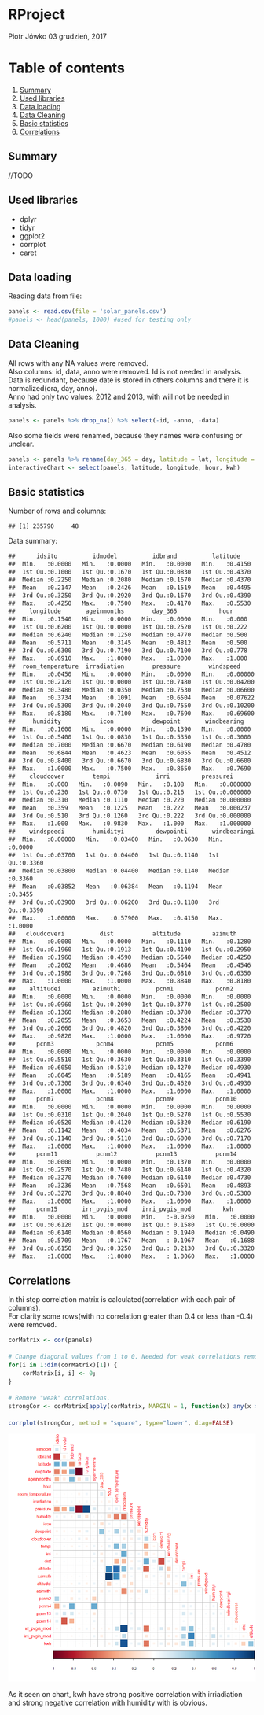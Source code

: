 RProject
================
Piotr Jówko
03 grudzień, 2017

Table of contents
=================

1.  [Summary](#summary)
2.  [Used libraries](#libriaries)
3.  [Data loading](#dataLoading)
4.  [Data Cleaning](#cleaning)
5.  [Basic statistics](#baseStats)
6.  [Correlations](#correlations)

<a name="summary"></a> Summary
------------------------------

//TODO

<a name="libriaries"></a> Used libraries
----------------------------------------

-   dplyr
-   tidyr
-   ggplot2
-   corrplot
-   caret

<a name="dataLoading"></a> Data loading
---------------------------------------

Reading data from file:

``` r
panels <- read.csv(file = 'solar_panels.csv')
#panels <- head(panels, 1000) #used for testing only
```

<a name="cleaning"></a> Data Cleaning
-------------------------------------

All rows with any NA values were removed. </br> Also columns: id, data, anno were removed. Id is not needed in analysis. </br> Data is redundant, because date is stored in others columns and there it is normalized(ora, day, anno). </br> Anno had only two values: 2012 and 2013, with will not be needed in analysis.

``` r
panels <- panels %>% drop_na() %>% select(-id, -anno, -data)
```

Also some fields were renamed, because they names were confusing or unclear.

``` r
panels <- panels %>% rename(day_365 = day, latitude = lat, longitude = lon, hour = ora, room_temperature = temperatura_ambiente, irradiation = irradiamento)
interactiveChart <- select(panels, latitude, longitude, hour, kwh)
```

<a name="baseStats"></a> Basic statistics
-----------------------------------------

Number of rows and columns:

    ## [1] 235790     48

Data summary:

    ##      idsito          idmodel          idbrand          latitude     
    ##  Min.   :0.0000   Min.   :0.0000   Min.   :0.0000   Min.   :0.4150  
    ##  1st Qu.:0.1000   1st Qu.:0.1670   1st Qu.:0.0830   1st Qu.:0.4370  
    ##  Median :0.2250   Median :0.2080   Median :0.1670   Median :0.4370  
    ##  Mean   :0.2147   Mean   :0.2426   Mean   :0.1519   Mean   :0.4495  
    ##  3rd Qu.:0.3250   3rd Qu.:0.2920   3rd Qu.:0.1670   3rd Qu.:0.4390  
    ##  Max.   :0.4250   Max.   :0.7500   Max.   :0.4170   Max.   :0.5530  
    ##    longitude       ageinmonths        day_365            hour      
    ##  Min.   :0.1540   Min.   :0.0000   Min.   :0.0000   Min.   :0.000  
    ##  1st Qu.:0.6200   1st Qu.:0.0000   1st Qu.:0.2520   1st Qu.:0.222  
    ##  Median :0.6240   Median :0.1250   Median :0.4770   Median :0.500  
    ##  Mean   :0.5711   Mean   :0.3145   Mean   :0.4812   Mean   :0.500  
    ##  3rd Qu.:0.6300   3rd Qu.:0.7190   3rd Qu.:0.7100   3rd Qu.:0.778  
    ##  Max.   :0.6910   Max.   :1.0000   Max.   :1.0000   Max.   :1.000  
    ##  room_temperature  irradiation        pressure        windspeed      
    ##  Min.   :0.0450   Min.   :0.0000   Min.   :0.0000   Min.   :0.00000  
    ##  1st Qu.:0.2120   1st Qu.:0.0000   1st Qu.:0.7480   1st Qu.:0.04200  
    ##  Median :0.3480   Median :0.0350   Median :0.7530   Median :0.06600  
    ##  Mean   :0.3734   Mean   :0.1091   Mean   :0.6504   Mean   :0.07622  
    ##  3rd Qu.:0.5300   3rd Qu.:0.2040   3rd Qu.:0.7550   3rd Qu.:0.10200  
    ##  Max.   :0.8180   Max.   :0.7100   Max.   :0.7690   Max.   :0.69600  
    ##     humidity           icon           dewpoint       windbearing    
    ##  Min.   :0.1600   Min.   :0.0000   Min.   :0.1390   Min.   :0.0000  
    ##  1st Qu.:0.5400   1st Qu.:0.0830   1st Qu.:0.5350   1st Qu.:0.3000  
    ##  Median :0.7000   Median :0.6670   Median :0.6190   Median :0.4780  
    ##  Mean   :0.6844   Mean   :0.4623   Mean   :0.6055   Mean   :0.4512  
    ##  3rd Qu.:0.8400   3rd Qu.:0.6670   3rd Qu.:0.6830   3rd Qu.:0.6600  
    ##  Max.   :1.0000   Max.   :0.7500   Max.   :0.8650   Max.   :0.7690  
    ##    cloudcover        tempi             irri         pressurei       
    ##  Min.   :0.000   Min.   :0.0090   Min.   :0.108   Min.   :0.000000  
    ##  1st Qu.:0.230   1st Qu.:0.0730   1st Qu.:0.216   1st Qu.:0.000000  
    ##  Median :0.310   Median :0.1110   Median :0.220   Median :0.000000  
    ##  Mean   :0.359   Mean   :0.1225   Mean   :0.222   Mean   :0.000237  
    ##  3rd Qu.:0.510   3rd Qu.:0.1260   3rd Qu.:0.222   3rd Qu.:0.000000  
    ##  Max.   :1.000   Max.   :0.9830   Max.   :1.000   Max.   :1.000000  
    ##    windspeedi        humidityi         dewpointi       windbearingi   
    ##  Min.   :0.00000   Min.   :0.03400   Min.   :0.0630   Min.   :0.0000  
    ##  1st Qu.:0.03700   1st Qu.:0.04400   1st Qu.:0.1140   1st Qu.:0.3360  
    ##  Median :0.03800   Median :0.04400   Median :0.1140   Median :0.3360  
    ##  Mean   :0.03852   Mean   :0.06384   Mean   :0.1194   Mean   :0.3455  
    ##  3rd Qu.:0.03900   3rd Qu.:0.06200   3rd Qu.:0.1180   3rd Qu.:0.3390  
    ##  Max.   :1.00000   Max.   :0.57900   Max.   :0.4150   Max.   :1.0000  
    ##   cloudcoveri          dist           altitude         azimuth      
    ##  Min.   :0.0000   Min.   :0.0000   Min.   :0.1110   Min.   :0.1280  
    ##  1st Qu.:0.1960   1st Qu.:0.1913   1st Qu.:0.4190   1st Qu.:0.2950  
    ##  Median :0.1960   Median :0.4590   Median :0.5640   Median :0.4250  
    ##  Mean   :0.2062   Mean   :0.4686   Mean   :0.5464   Mean   :0.4546  
    ##  3rd Qu.:0.1980   3rd Qu.:0.7268   3rd Qu.:0.6810   3rd Qu.:0.6350  
    ##  Max.   :1.0000   Max.   :1.0000   Max.   :0.8840   Max.   :0.8180  
    ##    altitudei         azimuthi          pcnm1            pcnm2       
    ##  Min.   :0.0000   Min.   :0.0000   Min.   :0.0000   Min.   :0.0000  
    ##  1st Qu.:0.0960   1st Qu.:0.2090   1st Qu.:0.3770   1st Qu.:0.2500  
    ##  Median :0.1360   Median :0.2880   Median :0.3780   Median :0.3770  
    ##  Mean   :0.2055   Mean   :0.3653   Mean   :0.4224   Mean   :0.3538  
    ##  3rd Qu.:0.2660   3rd Qu.:0.4820   3rd Qu.:0.3800   3rd Qu.:0.4220  
    ##  Max.   :0.9820   Max.   :1.0000   Max.   :1.0000   Max.   :0.9720  
    ##      pcnm3            pcnm4            pcnm5            pcnm6       
    ##  Min.   :0.0000   Min.   :0.0000   Min.   :0.0000   Min.   :0.0000  
    ##  1st Qu.:0.5510   1st Qu.:0.3630   1st Qu.:0.3310   1st Qu.:0.3390  
    ##  Median :0.6050   Median :0.5310   Median :0.4270   Median :0.4930  
    ##  Mean   :0.6045   Mean   :0.5189   Mean   :0.4165   Mean   :0.4941  
    ##  3rd Qu.:0.7300   3rd Qu.:0.6340   3rd Qu.:0.4620   3rd Qu.:0.4930  
    ##  Max.   :1.0000   Max.   :1.0000   Max.   :1.0000   Max.   :1.0000  
    ##      pcnm7            pcnm8            pcnm9            pcnm10      
    ##  Min.   :0.0000   Min.   :0.0000   Min.   :0.0000   Min.   :0.0000  
    ##  1st Qu.:0.0310   1st Qu.:0.2040   1st Qu.:0.5270   1st Qu.:0.5530  
    ##  Median :0.0520   Median :0.4120   Median :0.5320   Median :0.6190  
    ##  Mean   :0.1142   Mean   :0.4034   Mean   :0.5371   Mean   :0.6276  
    ##  3rd Qu.:0.1140   3rd Qu.:0.5110   3rd Qu.:0.6000   3rd Qu.:0.7170  
    ##  Max.   :1.0000   Max.   :1.0000   Max.   :1.0000   Max.   :1.0000  
    ##      pcnm11           pcnm12           pcnm13           pcnm14      
    ##  Min.   :0.0000   Min.   :0.0000   Min.   :0.1370   Min.   :0.0000  
    ##  1st Qu.:0.2570   1st Qu.:0.7480   1st Qu.:0.6140   1st Qu.:0.4320  
    ##  Median :0.3270   Median :0.7600   Median :0.6140   Median :0.4730  
    ##  Mean   :0.3236   Mean   :0.7568   Mean   :0.6501   Mean   :0.4893  
    ##  3rd Qu.:0.3270   3rd Qu.:0.8840   3rd Qu.:0.7380   3rd Qu.:0.5300  
    ##  Max.   :1.0000   Max.   :1.0000   Max.   :1.0000   Max.   :1.0000  
    ##      pcnm15       irr_pvgis_mod    irri_pvgis_mod         kwh        
    ##  Min.   :0.0000   Min.   :0.0000   Min.   :-0.0250   Min.   :0.0000  
    ##  1st Qu.:0.6120   1st Qu.:0.0000   1st Qu.: 0.1580   1st Qu.:0.0000  
    ##  Median :0.6140   Median :0.0560   Median : 0.1940   Median :0.0490  
    ##  Mean   :0.5709   Mean   :0.1767   Mean   : 0.1967   Mean   :0.1688  
    ##  3rd Qu.:0.6150   3rd Qu.:0.3250   3rd Qu.: 0.2130   3rd Qu.:0.3320  
    ##  Max.   :1.0000   Max.   :1.0000   Max.   : 1.0060   Max.   :1.0000

<a name="correlations"></a> Correlations
----------------------------------------

In thi step correlation matrix is calculated(correlation with each pair of columns). <br> For clarity some rows(with no correlation greater than 0.4 or less than -0.4) were removed.

``` r
corMatrix <- cor(panels)

# Change diagonal values from 1 to 0. Needed for weak correlations removal.
for(i in 1:dim(corMatrix)[1]) {
    corMatrix[i, i] <- 0;
}

# Remove "weak" correlations.
strongCor <- corMatrix[apply(corMatrix, MARGIN = 1, function(x) any(x > 0.40 | x < -0.40)), ]

corrplot(strongCor, method = "square", type="lower", diag=FALSE)
```

![](README_files/figure-markdown_github/correlations-1.png)

As it seen on chart, kwh have strong positive correlation with irriadiation and strong negative correlation with humidity with is obvious.
